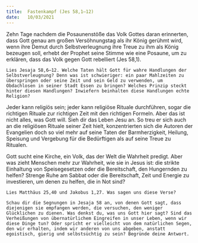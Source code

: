 ```yaml
---
title:  Fastenkampf (Jes 58,1–12)
date:   10/03/2021
---
```


Zehn Tage nachdem die Posaunenstöße das Volk Gottes daran erinnerten, dass Gott genau am großen Versöhnungstag als ihr König gerühmt wird, wenn ihre Demut durch Selbstverleugnung ihre Treue zu ihm als König bezeugen soll, erhebt der Prophet seine Stimme wie eine Posaune, um zu erklären, dass das Volk gegen Gott rebelliert (Jes 58,1).

`Lies Jesaja 58,6–12. Welche Taten hält Gott für wahre Handlungen der Selbstverleugnung? Denn was ist schwieriger: ein paar Mahlzeiten zu überspringen oder seine Zeit und sein Geld zu verwenden, um Obdachlosen in seiner Stadt Essen zu bringen? Welches Prinzip steckt hinter diesen Handlungen? Inwiefern beinhalten diese Handlungen echte Religion?`

Jeder kann religiös sein; jeder kann religiöse Rituale durchführen, sogar die richtigen Rituale zur richtigen Zeit mit den richtigen Formeln. Aber das ist nicht alles, was Gott will. Sieh dir das Leben Jesu an. So treu er sich auch an die religiösen Rituale seiner Zeit hielt, konzentrierten sich die Autoren der Evangelien doch so viel mehr auf seine Taten der Barmherzigkeit, Heilung, Speisung und Vergebung für die Bedürftigen als auf seine Treue zu Ritualen.

Gott sucht eine Kirche, ein Volk, das der Welt die Wahrheit predigt. Aber was zieht Menschen mehr zur Wahrheit, wie sie in Jesus ist: die strikte Einhaltung von Speisegesetzen oder die Bereitschaft, den Hungernden zu helfen? Strenge Ruhe am Sabbat oder die Bereitschaft, Zeit und Energie zu investieren, um denen zu helfen, die in Not sind?

`Lies Matthäus 25,40 und Jakobus 1,27. Was sagen uns diese Verse?`

`Schau dir die Segnungen in Jesaja 58 an, von denen Gott sagt, dass diejenigen sie empfangen werden, die versuchen, den weniger Glücklichen zu dienen. Was denkst du, was uns Gott hier sagt? Sind das Verheißungen von übernatürlichem Eingreifen in unser Leben, wenn wir diese Dinge tun? Oder spricht er vielleicht von dem natürlichen Segen, den wir erhalten, indem wir anderen von uns abgeben, anstatt egoistisch, gierig und selbstsüchtig zu sein? Begründe deine Antwort.`